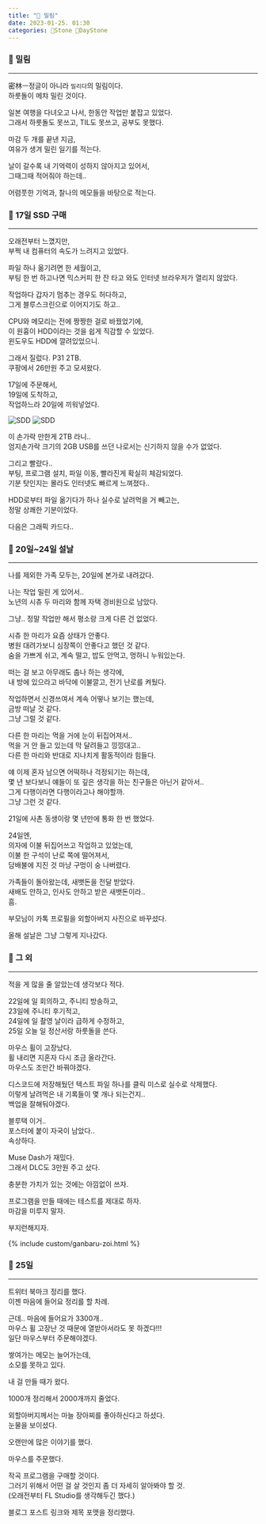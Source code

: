 ```yaml
---
title: "🌱 밀림"
date: 2023-01-25. 01:30
categories: 🗿Stone 🌱DayStone
---
```


### 🗿 밀림

---

密林ㅡ정글이 아니라 `밀리다`의 밀림이다.  
하룻돌이 메챠 밀린 것이다.  

일본 여행을 다녀오고 나서, 한동안 작업만 붙잡고 있었다.  
그래서 하룻돌도 못쓰고, TIL도 못쓰고, 공부도 못했다.  

마감 두 개를 끝낸 지금,  
여유가 생겨 밀린 일기를 적는다.  

날이 갈수록 내 기억력이 성하지 않아지고 있어서,  
그때그때 적어줘야 하는데..  

어렴풋한 기억과, 찰나의 메모들을 바탕으로 적는다.  

### 🗿 17일 SSD 구매

---

오래전부터 느꼈지만,  
부쩍 내 컴퓨터의 속도가 느려지고 있었다.  

파일 하나 옮기려면 한 세월이고,  
부팅 한 번 하고나면 믹스커피 한 잔 타고 와도 인터넷 브라우저가 열리지 않았다.  

작업하다 갑자기 멈추는 경우도 허다하고,  
그게 블루스크린으로 이어지기도 하고..  

CPU와 메모리는 전에 짱짱한 걸로 바꿨었기에,  
이 원흉이 HDD이라는 것을 쉽게 직감할 수 있었다.  
윈도우도 HDD에 깔려있었으니.  

그래서 질렀다. P31 2TB.  
쿠팡에서 26만원 주고 모셔왔다.  

17일에 주문해서,  
19일에 도착하고,  
작업하느라 20일에 끼워넣었다.  

![SDD](/assets/img/2023/230125_0000.jpg)
![SDD](/assets/img/2023/230125_0001.jpg)

이 손가락 만한게 2TB 라니..  
엄지손가락 크기의 2GB USB를 쓰던 나로서는 신기하지 않을 수가 없었다.  

그리고 빨랐다..  
부팅, 프로그램 설치, 파일 이동, 빨라진게 확실히 체감되었다.  
기분 탓인지는 몰라도 인터넷도 빠르게 느껴졌다..  

HDD로부터 파일 옮기다가 하나 실수로 날려먹을 거 빼고는,  
정말 상쾌한 기분이었다.  

<div class="tenor-gif-embed" data-postid="26566705" data-share-method="host" data-aspect-ratio="1.77778" data-width="100%"></div> <script type="text/javascript" async src="https://tenor.com/embed.js"></script>

다음은 그래픽 카드다..  

### 🗿 20일~24일 설날

---

나를 제외한 가족 모두는, 20일에 본가로 내려갔다.  

나는 작업 밀린 게 있어서..  
노년의 시츄 두 마리와 함께 자택 경비원으로 남았다.  

그냥.. 정말 작업만 해서 평소랑 크게 다른 건 없었다.  

시츄 한 마리가 요즘 상태가 안좋다.  
병원 대려가보니 심장쪽이 안좋다고 했던 것 같다.  
숨을 가쁘게 쉬고, 계속 떨고, 밥도 안먹고, 멍하니 누워있는다.  

떠는 걸 보고 아무래도 춥나 하는 생각에,  
내 방에 있으라고 바닥에 이불깔고, 전기 난로를 켜뒀다.  

작업하면서 신경쓰여서 계속 어떻나 보기는 했는데,  
금방 떠날 것 같다.  
그냥 그럴 것 같다.  

다른 한 마리는 먹을 거에 눈이 뒤집어져서..  
먹을 거 안 들고 있는데 막 달려들고 낑낑대고..  
다른 한 마리와 반대로 지나치게 활동적이라 힘들다.  

얘 이제 혼자 남으면 어떡하나 걱정되기는 하는데,  
몇 년 보다보니 얘들이 또 깊은 생각을 하는 친구들은 아닌거 같아서..  
그게 다행이라면 다행이라고나 해야할까.  
그냥 그런 것 같다.  

21일에 사촌 동생이랑 몇 년만에 통화 한 번 했었다.  

24일엔,  
의자에 이불 뒤집어쓰고 작업하고 있었는데,  
이불 한 구석이 난로 쪽에 떨어져서,  
담배불에 지진 것 마냥 구멍이 숭 나버렸다.  

가족들이 돌아왔는데, 새뱃돈을 전달 받았다.  
새배도 안하고, 인사도 안하고 받은 새뱃돈이라..  
흠.  

부모님이 카톡 프로필을 외할아버지 사진으로 바꾸셨다.  

올해 설날은 그냥 그렇게 지나갔다.  

### 🗿 그 외

---

적을 게 많을 줄 알았는데 생각보다 적다.  

22일에 일 회의하고, 주니티 방송하고,  
23일에 주니티 후기적고,  
24일에 일 촬영 날이라 급하게 수정하고,  
25일 오늘 일 정산서랑 하룻돌을 쓴다.  

마우스 휠이 고장났다.  
휠 내리면 지혼자 다시 조금 올라간다.  
마우스도 조만간 바꿔야겠다.  

디스코드에 저장해뒀던 텍스트 파일 하나를 클릭 미스로 실수로 삭제했다.  
이렇게 날려먹은 내 기록들이 몇 개나 되는건지..  
백업을 잘해둬야겠다.  

블루택 이거..  
포스터에 붙이 자국이 남았다..  
속상하다.  

Muse Dash가 재밌다.  
그래서 DLC도 3만원 주고 샀다.  

충분한 가치가 있는 것에는 아낌없이 쓰자.  

프로그램을 만들 때에는 테스트를 제대로 하자.  
마감을 미루지 말자.  

부지런해지자.  

{% include custom/ganbaru-zoi.html %}

### 🗿 25일

---

트위터 북마크 정리를 했다.  
이젠 마음에 들어요 정리를 할 차례.  

근데.. 마음에 들어요가 3300개..  
마우스 휠 고장난 것 때문에 열받아서라도 못 하겠다!!!  
일단 마우스부터 주문해야겠다.  

쌓여가는 메모는 늘어가는데,  
소모를 못하고 있다.  

내 걸 만들 때가 왔다.  

1000개 정리해서 2000개까지 줄었다.  

외할아버지께서는 마늘 장아찌를 좋아하신다고 하셨다.  
눈물을 보이셨다.  

오랜만에 많은 이야기를 했다.  

마우스를 주문했다.  

작곡 프로그램을 구매할 것이다.  
그러기 위해서 어떤 걸 살 것인지 좀 더 자세히 알아봐야 할 것.  
(오래전부터 FL Studio를 생각해두긴 했다.)  

블로그 포스트 링크와 제목 포맷을 정리했다.  
